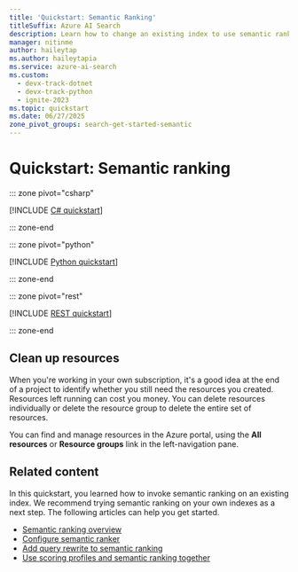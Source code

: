 ```yaml
---
title: 'Quickstart: Semantic Ranking'
titleSuffix: Azure AI Search
description: Learn how to change an existing index to use semantic ranker, which helps rescore search results and promote the most semantically relevant matches.
manager: nitinme
author: haileytap
ms.author: haileytapia
ms.service: azure-ai-search
ms.custom:
  - devx-track-dotnet
  - devx-track-python
  - ignite-2023
ms.topic: quickstart
ms.date: 06/27/2025
zone_pivot_groups: search-get-started-semantic
---
```


# Quickstart: Semantic ranking

::: zone pivot="csharp"

[!INCLUDE [C# quickstart](includes/quickstarts/semantic-ranker-csharp.md)]

::: zone-end

::: zone pivot="python"

[!INCLUDE [Python quickstart](includes/quickstarts/semantic-ranker-python.md)]

::: zone-end

::: zone pivot="rest"

[!INCLUDE [REST quickstart](includes/quickstarts/semantic-ranker-rest.md)]

::: zone-end

## Clean up resources

When you're working in your own subscription, it's a good idea at the end of a project to identify whether you still need the resources you created. Resources left running can cost you money. You can delete resources individually or delete the resource group to delete the entire set of resources.

You can find and manage resources in the Azure portal, using the **All resources** or **Resource groups** link in the left-navigation pane.

## Related content

In this quickstart, you learned how to invoke semantic ranking on an existing index. We recommend trying semantic ranking on your own indexes as a next step. The following articles can help you get started.

+ [Semantic ranking overview](semantic-search-overview.md)
+ [Configure semantic ranker ](semantic-how-to-configure.md)
+ [Add query rewrite to semantic ranking](semantic-how-to-query-rewrite.md)
+ [Use scoring profiles and semantic ranking together](semantic-how-to-enable-scoring-profiles.md)

